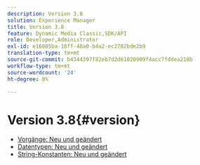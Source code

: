 ```yaml
---
description: Version 3.8
solution: Experience Manager
title: Version 3.8
feature: Dynamic Media Classic,SDK/API
role: Developer,Administrator
exl-id: e16885ba-18ff-48a0-b4a2-ec2782bde2b9
translation-type: tm+mt
source-git-commit: b4344397f82eb7d2d61020909f4acc7fddea210b
workflow-type: tm+mt
source-wordcount: '24'
ht-degree: 8%

---
```


# Version 3.8{#version}

* [Vorgänge: Neu und geändert](r-3-8-operations.md)
* [Datentypen: Neu und geändert](r-3-8-types.md)
* [String-Konstanten: Neu und geändert](r-3-8-string-constants.md)
